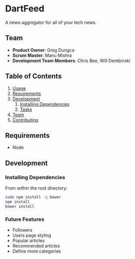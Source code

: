 # DartFeed

A news aggregator for all of your tech news.

## Team

  - __Product Owner__: Greg Dungca
  - __Scrum Master__: Manu Mishra
  - __Development Team Members__: Chris Bee, Will Dembinski

## Table of Contents

1. [Usage](#Usage)
1. [Requirements](#requirements)
1. [Development](#development)
    1. [Installing Dependencies](#installing-dependencies)
    1. [Tasks](#tasks)
1. [Team](#team)
1. [Contributing](#contributing)


## Requirements

- Node

## Development

### Installing Dependencies

From within the root directory:

```sh
sudo npm install -g bower
npm install
bower install
```

### Future Features

- Followers
- Users page styling
- Popular articles
- Recommended articles
- Define more categories 


